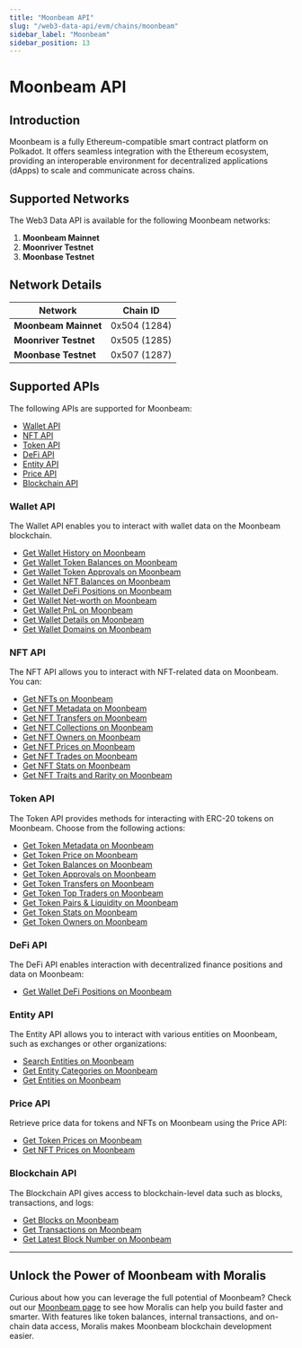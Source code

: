 ```yaml
---
title: "Moonbeam API"
slug: "/web3-data-api/evm/chains/moonbeam"
sidebar_label: "Moonbeam"
sidebar_position: 13
---
```


# Moonbeam API

## Introduction

Moonbeam is a fully Ethereum-compatible smart contract platform on Polkadot. It offers seamless integration with the Ethereum ecosystem, providing an interoperable environment for decentralized applications (dApps) to scale and communicate across chains.

## Supported Networks

The Web3 Data API is available for the following Moonbeam networks:

1. **Moonbeam Mainnet**
2. **Moonriver Testnet**
3. **Moonbase Testnet**

## Network Details

| Network | Chain ID |
| ---- | ---- |
| **Moonbeam Mainnet**  | 0x504 (1284) |
| **Moonriver Testnet** | 0x505 (1285) |
| **Moonbase Testnet**  | 0x507 (1287) |

## Supported APIs

The following APIs are supported for Moonbeam:

<ul>
  <li><a href="/web3-data-api/evm/reference#wallet-api">Wallet API</a></li>
  <li><a href="/web3-data-api/evm/reference#nft-api">NFT API</a></li>
  <li><a href="/web3-data-api/evm/reference#token-api">Token API</a></li>
  <li><a href="/web3-data-api/evm/reference#defi-api">DeFi API</a></li>
  <li><a href="/web3-data-api/evm/reference#entity-api">Entity API</a></li>
  <li><a href="/web3-data-api/evm/reference#price-api">Price API</a></li>
  <li><a href="/web3-data-api/evm/reference#blockchain-api">Blockchain API</a></li>
</ul>

### Wallet API

The Wallet API enables you to interact with wallet data on the Moonbeam blockchain.

<ul>
  <li><a href="/web3-data-api/evm/reference#get-wallet-history">Get Wallet History on Moonbeam</a></li>
  <li><a href="/web3-data-api/evm/reference#get-wallet-token-balances">Get Wallet Token Balances on Moonbeam</a></li>
  <li><a href="/web3-data-api/evm/reference#get-wallet-token-approvals">Get Wallet Token Approvals on Moonbeam</a></li>
  <li><a href="/web3-data-api/evm/reference#get-wallet-nfts">Get Wallet NFT Balances on Moonbeam</a></li>
  <li><a href="/web3-data-api/evm/reference#get-wallet-defi-positions">Get Wallet DeFi Positions on Moonbeam</a></li>
  <li><a href="/web3-data-api/evm/reference#get-wallet-net-worth">Get Wallet Net-worth on Moonbeam</a></li>
  <li><a href="/web3-data-api/evm/reference#get-wallet-pnl">Get Wallet PnL on Moonbeam</a></li>
  <li><a href="/web3-data-api/evm/reference#get-wallet-details">Get Wallet Details on Moonbeam</a></li>
  <li><a href="/web3-data-api/evm/reference#get-wallet-domains">Get Wallet Domains on Moonbeam</a></li>
</ul>

### NFT API

The NFT API allows you to interact with NFT-related data on Moonbeam. You can:

<ul>
  <li><a href="/web3-data-api/evm/reference#get-nfts">Get NFTs on Moonbeam</a></li>
  <li><a href="/web3-data-api/evm/reference#get-nft-metadata">Get NFT Metadata on Moonbeam</a></li>
  <li><a href="/web3-data-api/evm/reference#get-nft-transfers">Get NFT Transfers on Moonbeam</a></li>
  <li><a href="/web3-data-api/evm/reference#get-nft-collections">Get NFT Collections on Moonbeam</a></li>
  <li><a href="/web3-data-api/evm/reference#get-nft-owners">Get NFT Owners on Moonbeam</a></li>
  <li><a href="/web3-data-api/evm/reference#get-nft-prices">Get NFT Prices on Moonbeam</a></li>
  <li><a href="/web3-data-api/evm/reference#get-nft-trades">Get NFT Trades on Moonbeam</a></li>
  <li><a href="/web3-data-api/evm/reference#get-nft-stats">Get NFT Stats on Moonbeam</a></li>
  <li><a href="/web3-data-api/evm/reference#get-nft-traits-and-rarity">Get NFT Traits and Rarity on Moonbeam</a></li>
</ul>

### Token API

The Token API provides methods for interacting with ERC-20 tokens on Moonbeam. Choose from the following actions:

<ul>
  <li><a href="/web3-data-api/evm/reference#get-token-metadata">Get Token Metadata on Moonbeam</a></li>
  <li><a href="/web3-data-api/evm/reference#get-token-price">Get Token Price on Moonbeam</a></li>
  <li><a href="/web3-data-api/evm/reference#get-token-balances">Get Token Balances on Moonbeam</a></li>
  <li><a href="/web3-data-api/evm/reference#get-token-approvals">Get Token Approvals on Moonbeam</a></li>
  <li><a href="/web3-data-api/evm/reference#get-token-transfers">Get Token Transfers on Moonbeam</a></li>
  <li><a href="/web3-data-api/evm/reference#get-token-top-traders">Get Token Top Traders on Moonbeam</a></li>
  <li><a href="/web3-data-api/evm/reference#get-token-pairs--liquidity">Get Token Pairs & Liquidity on Moonbeam</a></li>
  <li><a href="/web3-data-api/evm/reference#get-token-stats">Get Token Stats on Moonbeam</a></li>
  <li><a href="/web3-data-api/evm/reference#get-token-owners">Get Token Owners on Moonbeam</a></li>
</ul>

### DeFi API

The DeFi API enables interaction with decentralized finance positions and data on Moonbeam:

<ul>
  <li><a href="/web3-data-api/evm/reference#get-wallet-defi-positions">Get Wallet DeFi Positions on Moonbeam</a></li>
</ul>

### Entity API

The Entity API allows you to interact with various entities on Moonbeam, such as exchanges or other organizations:

<ul>
  <li><a href="/web3-data-api/evm/reference#search-entities">Search Entities on Moonbeam</a></li>
  <li><a href="/web3-data-api/evm/reference#get-entity-categories">Get Entity Categories on Moonbeam</a></li>
  <li><a href="/web3-data-api/evm/reference#get-entities">Get Entities on Moonbeam</a></li>
</ul>

### Price API

Retrieve price data for tokens and NFTs on Moonbeam using the Price API:

<ul>
  <li><a href="/web3-data-api/evm/reference#get-token-prices">Get Token Prices on Moonbeam</a></li>
  <li><a href="/web3-data-api/evm/reference#get-nft-prices">Get NFT Prices on Moonbeam</a></li>
</ul>

### Blockchain API

The Blockchain API gives access to blockchain-level data such as blocks, transactions, and logs:

<ul>
  <li><a href="/web3-data-api/evm/reference#get-blocks">Get Blocks on Moonbeam</a></li>
  <li><a href="/web3-data-api/evm/reference#get-transactions">Get Transactions on Moonbeam</a></li>
  <li><a href="/web3-data-api/evm/reference#get-latest-block-number">Get Latest Block Number on Moonbeam</a></li>
</ul>

---

## Unlock the Power of Moonbeam with Moralis

Curious about how you can leverage the full potential of Moonbeam? Check out our [Moonbeam page](https://developers.moralis.com/chains/moonbeam/) to see how Moralis can help you build faster and smarter. With features like token balances, internal transactions, and on-chain data access, Moralis makes Moonbeam blockchain development easier.
